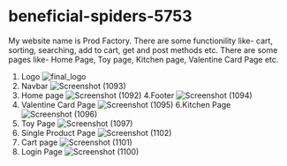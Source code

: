 # beneficial-spiders-5753
My website name is Prod Factory. There are some functionility like- cart, sorting, searching, add to cart, get and post methods etc.
There are some pages like- Home Page, Toy page, Kitchen page, Valentine Card Page etc.
1. Logo
![final_logo](https://user-images.githubusercontent.com/73363392/221516209-c9e164f4-bd48-49e4-bd3a-f3a8d0455a34.png)
2. Navbar
![Screenshot (1093)](https://user-images.githubusercontent.com/73363392/221516296-189e8040-be25-437d-b35c-c16db96e27e7.png)
3. Home page
![Screenshot (1092)](https://user-images.githubusercontent.com/73363392/221516481-5ca4d0e5-fcba-47af-b2d1-7d1f428c5fc7.png)
4.Footer
![Screenshot (1094)](https://user-images.githubusercontent.com/73363392/221516660-b22a1420-cb95-4003-9c8d-86d69c2a5a1a.png)
5. Valentine Card Page
![Screenshot (1095)](https://user-images.githubusercontent.com/73363392/221516929-4a074ed5-5680-4a88-bd9b-17478a6fb132.png)
6.Kitchen Page
![Screenshot (1096)](https://user-images.githubusercontent.com/73363392/221517076-12c3bf53-2e7b-44c9-9a35-3de6bde379e4.png)
7. Toy Page
![Screenshot (1097)](https://user-images.githubusercontent.com/73363392/221517200-2263b42b-4b3f-4cc3-964b-e44c7f68d433.png)
8. Single Product Page
![Screenshot (1102)](https://user-images.githubusercontent.com/73363392/221518075-5f7c2ca0-eceb-4d74-ba64-700edd94673b.png)
9. Cart page
![Screenshot (1101)](https://user-images.githubusercontent.com/73363392/221517914-ac7e87d6-9bdb-45cf-969b-ef8bfa9f5bef.png)
10. Login Page
![Screenshot (1100)](https://user-images.githubusercontent.com/73363392/221517779-feaba804-4f23-4584-9aaa-6f47045820a4.png)


